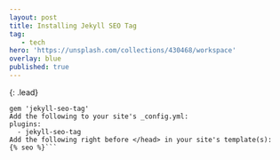 ```yaml
---
layout: post
title: Installing Jekyll SEO Tag
tag: 
   - tech
hero: 'https://unsplash.com/collections/430468/workspace'
overlay: blue
published: true
---
```

{: .lead}
<!--break-->

```Add the following to your site's Gemfile:
gem 'jekyll-seo-tag'
Add the following to your site's _config.yml:
plugins:
  - jekyll-seo-tag
Add the following right before </head> in your site's template(s):
{% seo %}```
